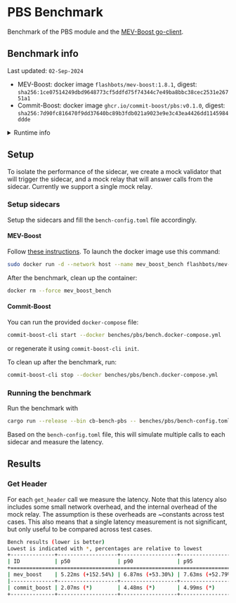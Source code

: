 
# PBS Benchmark

Benchmark of the PBS module and the [MEV-Boost go-client](https://github.com/flashbots/mev-boost).

## Benchmark info 
Last updated: `02-Sep-2024`
- MEV-Boost: docker image `flashbots/mev-boost:1.8.1`, digest: `sha256:1ce07514249dbd9648773cf5ddfd75f74344c7e49ba8bbc38cec2531e26751a1`
- Commit-Boost: docker image `ghcr.io/commit-boost/pbs:v0.1.0`, digest: `sha256:7d90fc816470f9dd37640bc89b3fdb021a9023e9e3c43ea4426dd1145984ddde`

<details><summary>Runtime info</summary>

### `rustc` version
```
rustc 1.79.0 (129f3b996 2024-06-10)
binary: rustc
commit-hash: 129f3b9964af4d4a709d1383930ade12dfe7c081
commit-date: 2024-06-10
host: x86_64-unknown-linux-gnu
release: 1.79.0
LLVM version: 18.1.7
```

### CPU info
```
Architecture:           x86_64
  CPU op-mode(s):       32-bit, 64-bit
  Address sizes:        46 bits physical, 48 bits virtual
  Byte Order:           Little Endian
CPU(s):                 20
  On-line CPU(s) list:  0-19
Vendor ID:              GenuineIntel
  Model name:           13th Gen Intel(R) Core(TM) i7-1370P
    CPU family:         6
    Model:              186
    Thread(s) per core: 2
    Core(s) per socket: 14
    Socket(s):          1
    Stepping:           2
    CPU(s) scaling MHz: 26%
    CPU max MHz:        5200.0000
    CPU min MHz:        400.0000
    BogoMIPS:           4377.60
    Flags:              fpu vme de pse tsc msr pae mce cx8 apic sep mtrr pge mca cmov pat pse36 clflush dts acpi mmx fxsr sse sse2 ss ht tm pbe syscall nx pdpe1gb rdtscp lm constant_tsc art arch_perfmon pebs bts rep_good nopl xtopology nonstop_tsc cpuid aperfmperf tsc_known_freq pni pclmulqdq dt
                        es64 monitor ds_cpl smx est tm2 ssse3 sdbg fma cx16 xtpr pdcm sse4_1 sse4_2 x2apic movbe popcnt tsc_deadline_timer aes xsave avx f16c rdrand lahf_lm abm 3dnowprefetch cpuid_fault epb ssbd ibrs ibpb stibp ibrs_enhanced fsgsbase tsc_adjust bmi1 avx2 smep bmi2 erms invpcid r
                        dseed adx smap clflushopt clwb intel_pt sha_ni xsaveopt xsavec xgetbv1 xsaves split_lock_detect avx_vnni dtherm ida arat pln pts hwp hwp_notify hwp_act_window hwp_epp hwp_pkg_req hfi umip pku ospke waitpkg gfni vaes vpclmulqdq tme rdpid movdiri movdir64b fsrm md_clear ser
                        ialize pconfig arch_lbr ibt flush_l1d arch_capabilities
Caches (sum of all):
  L1d:                  544 KiB (14 instances)
  L1i:                  704 KiB (14 instances)
  L2:                   11.5 MiB (8 instances)
  L3:                   24 MiB (1 instance)
NUMA:
  NUMA node(s):         1
  NUMA node0 CPU(s):    0-19
Vulnerabilities:
  Gather data sampling: Not affected
  Itlb multihit:        Not affected
  L1tf:                 Not affected
  Mds:                  Not affected
  Meltdown:             Not affected
  Mmio stale data:      Not affected
  Retbleed:             Not affected
  Spec rstack overflow: Not affected
  Spec store bypass:    Mitigation; Speculative Store Bypass disabled via prctl
  Spectre v1:           Mitigation; usercopy/swapgs barriers and __user pointer sanitization
  Spectre v2:           Mitigation; Enhanced / Automatic IBRS; IBPB conditional; RSB filling; PBRSB-eIBRS SW sequence; BHI BHI_DIS_S
  Srbds:                Not affected
  Tsx async abort:      Not affected
```
</details>

## Setup
To isolate the performance of the sidecar, we create a mock validator that will trigger the sidecar, and a mock relay that will answer calls from the sidecar. Currently we support a single mock relay.

### Setup sidecars
Setup the sidecars and fill the `bench-config.toml` file accordingly.

#### MEV-Boost
Follow [these instructions](https://github.com/flashbots/mev-boost?tab=readme-ov-file#installing). To launch the docker image use this command:

```bash
sudo docker run -d --network host --name mev_boost_bench flashbots/mev-boost:1.8.1 -addr 0.0.0.0:18650 -holesky -relay http://0xb060572f535ba5615b874ebfef757fbe6825352ad257e31d724e57fe25a067a13cfddd0f00cb17bf3a3d2e901a380c17@172.17.0.1:18450
```
After the benchmark, clean up the container:
```bash
docker rm --force mev_boost_bench
```

#### Commit-Boost
You can run the provided `docker-compose` file:
```bash
commit-boost-cli start --docker benches/pbs/bench.docker-compose.yml
```
or regenerate it using `commit-boost-cli init`.

To clean up after the benchmark, run:
```bash
commit-boost-cli stop --docker benches/pbs/bench.docker-compose.yml
```

### Running the benchmark
Run the benchmark with
```bash
cargo run --release --bin cb-bench-pbs -- benches/pbs/bench-config.toml
```
Based on the `bench-config.toml` file, this will simulate multiple calls to each sidecar and measure the latency.

## Results
### Get Header
For each `get_header` call we measure the latency. Note that this latency also includes some small network overhead, and the internal overhead of the mock relay. The assumption is these overheads are ~constants across test cases. This also means that a single latency measurement is not significant, but only useful to be compared across test cases.


```bash
Bench results (lower is better)
Lowest is indicated with *, percentages are relative to lowest
+--------------+-------------------+------------------+------------------+------------------+
| ID           | p50               | p90              | p95              | p99              |
+===========================================================================================+
| mev_boost    | 5.22ms (+152.54%) | 6.87ms (+53.30%) | 7.63ms (+52.79%) | 8.98ms (+37.67%) |
|--------------+-------------------+------------------+------------------+------------------|
| commit_boost | 2.07ms (*)        | 4.48ms (*)       | 4.99ms (*)       | 6.52ms (*)       |
+--------------+-------------------+------------------+------------------+------------------+
```
